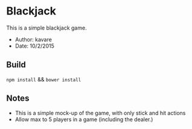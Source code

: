 # Blackjack

This is a simple blackjack game.
- Author: kavare
- Date: 10/2/2015

## Build
`npm install` && `bower install`

## Notes
- This is a simple mock-up of the game, with only stick and hit actions
- Allow max to 5 players in a game (including the dealer.)
